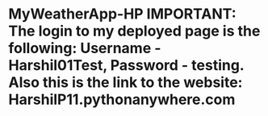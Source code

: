 ﻿# MyWeatherApp-HP IMPORTANT: The login to my deployed page is the following: Username - Harshil01Test, Password - testing. Also this is the link to the website: HarshilP11.pythonanywhere.com
